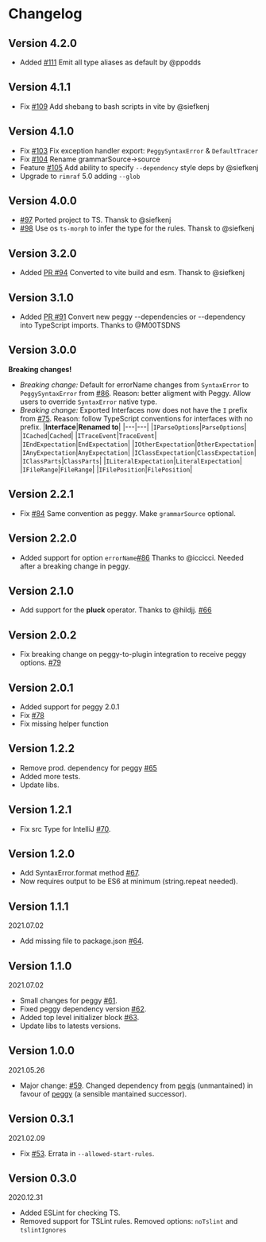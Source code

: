 # Changelog

## Version 4.2.0

- Added [#111](https://github.com/metadevpro/ts-pegjs/pull/112) Emit all type aliases as default by @ppodds

## Version 4.1.1

- Fix [#109](https://github.com/metadevpro/ts-pegjs/pull/109) Add shebang to bash scripts in vite by @siefkenj

## Version 4.1.0

- Fix [#103](https://github.com/metadevpro/ts-pegjs/pull/103) Fix exception handler export: `PeggySyntaxError` & `DefaultTracer`
- Fix [#104](https://github.com/metadevpro/ts-pegjs/pull/104) Rename grammarSource->source
- Feature [#105](https://github.com/metadevpro/ts-pegjs/pull/105) Add ability to specify `--dependency` style deps by @siefkenj
- Upgrade to `rimraf` 5.0 adding `--glob`

## Version 4.0.0

- [#97](https://github.com/metadevpro/ts-pegjs/pull/97) Ported project to TS. Thansk to @siefkenj
- [#98](https://github.com/metadevpro/ts-pegjs/pull/98) Use os `ts-morph` to infer the type for the rules. Thansk to @siefkenj

## Version 3.2.0

- Added [PR #94](https://github.com/metadevpro/ts-pegjs/pull/93) Converted to vite build and esm. Thansk to @siefkenj

## Version 3.1.0

- Added [PR #91](https://github.com/metadevpro/ts-pegjs/pull/91) Convert new peggy --dependencies or --dependency into TypeScript imports. Thanks to @M00TSDNS

## Version 3.0.0

**Breaking changes!**

- _Breaking change:_ Default for errorName changes from `SyntaxError` to `PeggySyntaxError` from [#86](https://github.com/metadevpro/ts-pegjs/pull/86). Reason: better aligment with Peggy. Allow users to override `SyntaxError` native type.
- _Breaking change:_ Exported Interfaces now does not have the `I` prefix from [#75](https://github.com/metadevpro/ts-pegjs/issues/75). Reason: follow TypeScript conventions for interfaces with no prefix.
  |**Interface**|**Renamed to**|
  |---|---|
  |`IParseOptions`|`ParseOptions`|
  |`ICached`|`Cached`|
  |`ITraceEvent`|`TraceEvent`|
  |`IEndExpectation`|`EndExpectation`|
  |`IOtherExpectation`|`OtherExpectation`|
  |`IAnyExpectation`|`AnyExpectation`|
  |`IClassExpectation`|`ClassExpectation`|
  |`IClassParts`|`ClassParts`|
  |`ILiteralExpectation`|`LiteralExpectation`|
  |`IFileRange`|`FileRange`|
  |`IFilePosition`|`FilePosition`|

## Version 2.2.1

- Fix [#84](https://github.com/metadevpro/ts-pegjs/issues/84) Same convention as peggy. Make `grammarSource` optional.

## Version 2.2.0

- Added support for option `errorName`[#86](https://github.com/metadevpro/ts-pegjs/issues/86) Thanks to @iccicci. Needed after a breaking change in peggy.

## Version 2.1.0

- Add support for the **pluck** operator. Thanks to @hildjj. [#66](https://github.com/metadevpro/ts-pegjs/issues/66)

## Version 2.0.2

- Fix breaking change on peggy-to-plugin integration to receive peggy options. [#79](https://github.com/metadevpro/ts-pegjs/issues/79)

## Version 2.0.1

- Added support for peggy 2.0.1
- Fix [#78](https://github.com/metadevpro/ts-pegjs/issues/78)
- Fix missing helper function

## Version 1.2.2

- Remove prod. dependency for peggy [#65](https://github.com/metadevpro/ts-pegjs/issues/65)
- Added more tests.
- Update libs.

## Version 1.2.1

- Fix src Type for IntelliJ [#70](https://github.com/metadevpro/ts-pegjs/issues/70).

## Version 1.2.0

- Add SyntaxError.format method [#67](https://github.com/metadevpro/ts-pegjs/issues/67).
- Now requires output to be ES6 at minimum (string.repeat needed).

## Version 1.1.1

2021.07.02

- Add missing file to package.json [#64](https://github.com/metadevpro/ts-pegjs/pull/64).

## Version 1.1.0

2021.07.02

- Small changes for peggy [#61](https://github.com/metadevpro/ts-pegjs/pull/61).
- Fixed peggy dependency version [#62](https://github.com/metadevpro/ts-pegjs/pull/62).
- Added top level initializer block [#63](https://github.com/metadevpro/ts-pegjs/pull/63).
- Update libs to latests versions.

## Version 1.0.0

2021.05.26

- Major change: [#59](https://github.com/metadevpro/ts-pegjs/issues/59). Changed dependency from [pegjs](https://github.com/pegjs/pegjs) (unmantained) in favour of [peggy](https://github.com/peggyjs/peggy) (a sensible mantained successor).

## Version 0.3.1

2021.02.09

- Fix [#53](https://github.com/metadevpro/ts-pegjs/issues/53). Errata in `--allowed-start-rules`.

## Version 0.3.0

2020.12.31

- Added ESLint for checking TS.
- Removed support for TSLint rules. Removed options: `noTslint` and `tslintIgnores`
